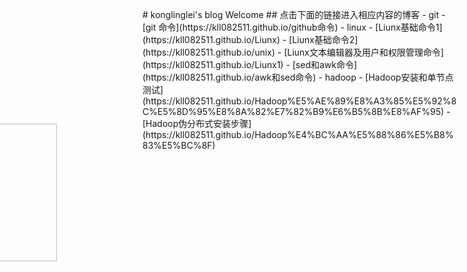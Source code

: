 ﻿<div style="margin-left:-357px;margin-top:135px">
<h1>Logo</h1>
<img src="https://ss0.bdstatic.com/70cFuHSh_Q1YnxGkpoWK1HF6hhy/it/u=3571418600,3904597038&fm=26&gp=0.jpg" style="width:220px;height:220px;marginLeft:-300px;marginTop:300px">
</div>
<div style="margin-top:-405px"></div>
# konglinglei's blog Welcome
## 点击下面的链接进入相应内容的博客
- git
	- [git 命令](https://kll082511.github.io/github命令)
- linux
	- [Liunx基础命令1](https://kll082511.github.io/Liunx)
	- [Liunx基础命令2](https://kll082511.github.io/unix)
	- [Liunx文本编辑器及用户和权限管理命令](https://kll082511.github.io/Liunx1)
	- [sed和awk命令](https://kll082511.github.io/awk和sed命令)
- hadoop
	- [Hadoop安装和单节点测试](https://kll082511.github.io/Hadoop%E5%AE%89%E8%A3%85%E5%92%8C%E5%8D%95%E8%8A%82%E7%82%B9%E6%B5%8B%E8%AF%95)
	- [Hadoop伪分布式安装步骤](https://kll082511.github.io/Hadoop%E4%BC%AA%E5%88%86%E5%B8%83%E5%BC%8F)
